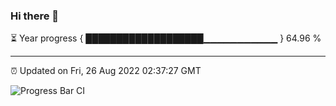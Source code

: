 ### Hi there 👋

⏳ Year progress { ███████████████████▁▁▁▁▁▁▁▁▁▁▁ } 64.96 %

---

⏰ Updated on Fri, 26 Aug 2022 02:37:27 GMT

![Progress Bar CI](https://github.com/ZhaoGui/ZhaoGui/workflows/Progress%20Bar%20CI/badge.svg)
